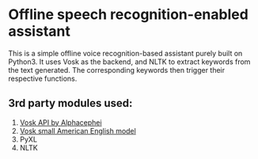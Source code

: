 # Offline speech recognition-enabled assistant

This is a simple offline voice recognition-based assistant purely built on Python3. It uses Vosk as the backend, and NLTK to extract keywords from the text generated. The corresponding keywords then trigger their respective functions.

## 3rd party modules used:

1. [Vosk API by Alphacephei](https://github.com/alphacep/vosk-api)
2. [Vosk small American English model](http://alphacephei.com/vosk/models/vosk-model-small-en-us-0.15.zip)
3. PyXL
4. NLTK
